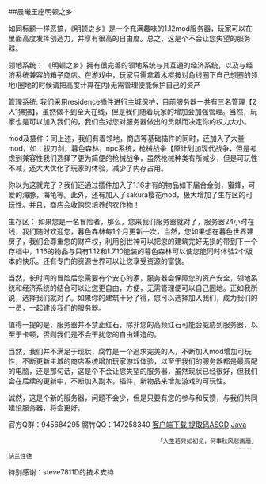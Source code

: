 ##晨曦王座明顿之乡

如同标题一样恶搞，《明顿之乡》是一个充满趣味的1.12mod服务器，玩家可以在里面高度发挥创造力，并享有很高的自由度。总之，这是个不会让您失望的服务器。

领地系统：
《明顿之乡》拥有很完善的领地系统与其互通的经济系统，以及与经济系统兼容的箱子商店。在游戏中，玩家只需拿着木棍按对角线圈下自己想圈的领地(圈地的时候请把高度计算在内)无需管理便能保护自己的资产

管理系统:
我们采用residence插件进行主城保护，目前服务器一共有三名管理【2人1狒狒】，虽然做不到全天在线，但是我们随着玩家的增加会加强管理。当然，玩家也是可以加入我们的，我们会对您对服务器做出的贡献而决定你的权力大小。

mod及插件：同上述，我们有着领地，商店等基础插件的同时，还加入了大量mod，如：拔刀剑，暮色森林，npc系统，枪械战争【原计划加现代战争，但是考虑到兼容性我们选择了更为简便的枪械战争，虽然枪械种类有所减少，但是可玩性不减，还大大优化了玩家的体验，减少了内存占用。

你以为这就完了？我们还通过插件加入了1.16才有的物品如下届合金剑，蜜蜂，可爱的海豚，海龟等。此外，还有加入了sakura樱花mod，极大增加了生存区的可玩性。并且，商店会收购您培养的农作物！

生存区：
如果您是一名冒险者，那么，您来我们服务器就对了，服务器24小时在线，我们随时欢迎您，暮色森林每1个月更新一次，当然，您如果想在暮色世界建房子，我们会尊重您的财产权，利用创世神可以把您的建筑完好无损的带到下一个存档中，1.16的物品与只有1.12和1.7.10能装的暮色森林可以使您能同时体验2个版本的快乐。还有专门的资源世界可以让您享受资源的富饶。

当然，长时间的冒险后您需要有个安心的家，服务器会保障您的资产安全，领地系统和经济系统的结合可以让您更自由，方便，无需管理便可以自己圈地。正如我所说，选择我们就对了。如果你的建筑十分了得，您可以选择加入我们，成为我们的一员，一起建设我们的服务器。

值得一提的是，服务器并不禁止红石，除非您的高频红石可能会威胁到服务器，以至于卡顿，否则我们是不会干扰您的自由建造的。

当然，我们并不满足于现状，腐竹是一个追求完美的人，不断加入mod增加可玩性，不断更新主城的商店系统增加玩家游戏体验，以至于我们的服务器都是最高配的电脑，还是那句话，这是个不会让您失望的服务器，虽然现状已经很好，但我们会在后续的更新中，不断加入副本，插件，新物品来增加游戏的可玩性。

诚然，这是个新的服务器，问题不会少，但是只要有您的参与和反馈，与我们共同建设服务器，将会更好。

官方Q群：945684295
腐竹QQ：147258340
[客户端下载 提取码ASGD](https://pan.baidu.com/s/1Na5qzYY1UL21AHK3bJwVnw)
[Java](https://www.java.com/zh-CN/)

                                              「人生若只如初见，何事秋风悲画扇」
                                                                    -----纳兰性德
                                                                  
特别感谢：steve7811D的技术支持
                                                                  
                                                                  
